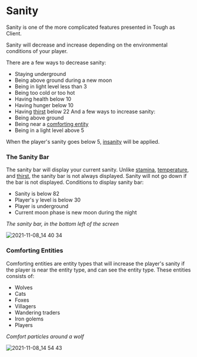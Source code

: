 # Sanity

Sanity is one of the more complicated features presented in Tough as Client.

Sanity will decrease and increase depending on the environmental conditions of your player.

There are a few ways to decrease sanity:
- Staying underground
- Being above ground during a new moon
- Being in light level less than 3
- Being too cold or too hot
- Having health below 10
- Having hunger below 10
- Having [thirst](https://github.com/fishcute/ToughAsClient/blob/main/Tutorial/Stats/Thirst.md) below 22
And a few ways to increase sanity:
- Being above ground
- Being near a [comforting entity](https://github.com/fishcute/ToughAsClient/blob/main/Tutorial/Stats/Sanity.md#comforting-entities)
- Being in a light level above 5

When the player's sanity goes below 5, [insanity](https://github.com/fishcute/ToughAsClient/blob/main/Tutorial/Status%20Effects/Insanity.md) will be applied.

### The Sanity Bar

The sanity bar will display your current sanity. Unlike [stamina](https://github.com/fishcute/ToughAsClient/blob/main/Tutorial/Stats/Stamina.md), [temperature](https://github.com/fishcute/ToughAsClient/blob/main/Tutorial/Stats/Temperature.md), and [thirst](https://github.com/fishcute/ToughAsClient/blob/main/Tutorial/Stats/Thirst.md), the sanity bar is not always displayed. Sanity will not go down if the bar is not displayed.
Conditions to display sanity bar:
- Sanity is below 82
- Player's y level is below 30
- Player is underground
- Current moon phase is new moon during the night

*The sanity bar, in the bottom left of the screen*

![2021-11-08_14 40 34](https://user-images.githubusercontent.com/47741160/140811358-6c25b717-9e32-4794-ab62-0647540df833.png)

### Comforting Entities
Comforting entities are entity types that will increase the player's sanity if the player is near the entity type, and can see the entity type.
These entities consists of:
- Wolves
- Cats
- Foxes
- Villagers
- Wandering traders
- Iron golems
- Players

*Comfort particles around a wolf*

![2021-11-08_14 54 43](https://user-images.githubusercontent.com/47741160/140808809-7d35d5ab-106e-4516-b241-f6adc1976069.png)

